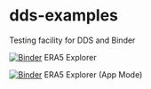 # dds-examples
Testing facility for DDS and Binder

[![Binder](https://mybinder.org/badge_logo.svg)](https://mybinder.org/v2/gh/MMStojiljkovic/dds-examples/main?filepath=era5%2Fera5-explorer-simple.ipynb) ERA5 Explorer

[![Binder](https://mybinder.org/badge_logo.svg)](https://mybinder.org/v2/gh/MMStojiljkovic/dds-examples/main?urlpath=apps%2Fera5%2Fera5-explorer-simple.ipynb) ERA5 Explorer (App Mode)
